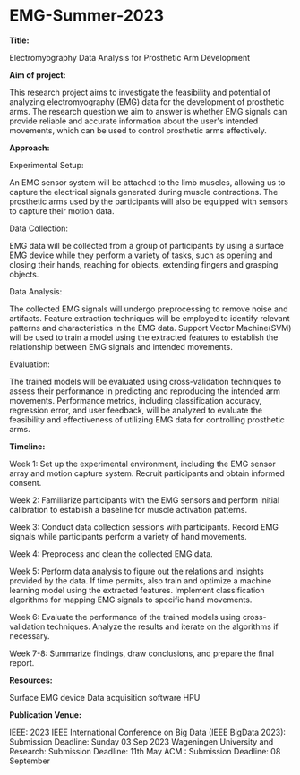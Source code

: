 # EMG-Summer-2023


**Title:**

Electromyography Data Analysis for Prosthetic Arm Development

**Aim of project:** 

This research project aims to investigate the feasibility and potential of analyzing electromyography (EMG) data for the development of prosthetic arms. The research question we aim to answer is whether EMG signals can provide reliable and accurate information about the user's intended movements, which can be used to control prosthetic arms effectively. 



**Approach:** 

Experimental Setup: 

An EMG sensor system will be attached to the limb muscles, allowing us to capture the electrical signals generated during muscle contractions. The prosthetic arms used by the participants will also be equipped with sensors to capture their motion data.


Data Collection:

EMG data will be collected from a group of participants by using a surface EMG device while they perform a variety of tasks, such as opening and closing their hands, reaching for objects, extending fingers and grasping objects.



Data Analysis:

The collected EMG signals will undergo preprocessing to remove noise and artifacts. Feature extraction techniques will be employed to identify relevant patterns and characteristics in the EMG data. Support Vector Machine(SVM) will be used to train a model using the extracted features to establish the relationship between EMG signals and intended movements.

Evaluation:

 The trained models will be evaluated using cross-validation techniques to assess their performance in predicting and reproducing the intended arm movements. Performance metrics, including classification accuracy, regression error, and user feedback, will be analyzed to evaluate the feasibility and effectiveness of utilizing EMG data for controlling prosthetic arms.


**Timeline:**


Week 1: Set up the experimental environment, including the EMG sensor array and motion capture system. Recruit participants and obtain informed consent.

Week 2: Familiarize participants with the EMG sensors and perform initial calibration to establish a baseline for muscle activation patterns.

Week 3: Conduct data collection sessions with participants. Record EMG signals while participants perform a variety of hand movements.

Week 4: Preprocess and clean the collected EMG data. 

Week 5: Perform data analysis to figure out the relations and insights provided by the data. If time permits, also train and optimize a machine learning model using the extracted features. Implement classification algorithms for mapping EMG signals to specific hand movements.

Week 6: Evaluate the performance of the trained models using cross-validation techniques. Analyze the results and iterate on the algorithms if necessary.

Week 7-8: Summarize findings, draw conclusions, and prepare the final report.




**Resources:**

Surface EMG device
Data acquisition software
HPU


**Publication Venue:**


IEEE: 2023 IEEE International Conference on Big Data (IEEE BigData 2023):  Submission Deadline: Sunday 03 Sep 2023
Wageningen University and Research:  Submission Deadline: 11th May 
ACM : Submission Deadline:  08 September


